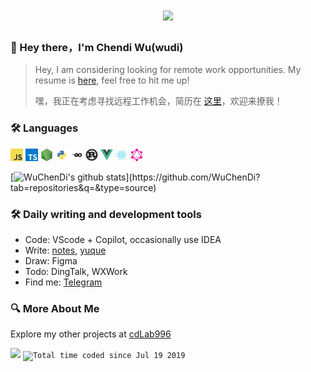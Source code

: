 <h1 align="center"> <a href="https://www.hejian.club/"> <img src="https://readme-typing-svg.herokuapp.com?color=244DF7A9&lines=welcome+to+my+GitHub"> </a> </h1>

<!-- Dynamic GitHub stats with light/dark mode support -->
<!-- <picture>
  <source media="(prefers-color-scheme: light)" srcset="https://pixel-profile.vercel.app/api/github-stats?username=WuChenDi&screen_effect=false&background=linear-gradient(to%20bottom%20right%2C%20%2374dcc4%2C%20%234597e9)">
  <source media="(prefers-color-scheme: dark)" srcset="https://pixel-profile.vercel.app/api/github-stats?username=WuChenDi&screen_effect=true&background=linear-gradient(to%20bottom%20right%2C%20%235580eb%2C%20%232aeeff)">
  <img alt="GitHub Stats" src="https://pixel-profile.vercel.app/api/github-stats?username=WuChenDi&screen_effect=true&background=linear-gradient(to%20bottom%20right%2C%20%232aeeff%2C%20%235580eb)">
</picture> -->

### 👋 Hey there，I'm Chendi Wu(wudi)

> Hey, I am considering looking for remote work opportunities. My resume is [here](https://resume-wudi.pages.dev/en), feel free to hit me up!
>
> 嘿，我正在考虑寻找远程工作机会，简历在 [这里](https://resume-wudi.pages.dev/zh)，欢迎来撩我！

<!-- > Try to make some models and datasets. -->
<!-- 👀 Learning English... -->
<!-- 👀 Learning in web3 -->

### 🛠️ Languages

<code><img width="20" src="https://raw.githubusercontent.com/github/explore/main/topics/javascript/javascript.png"></code>
<code><img width="20" src="https://raw.githubusercontent.com/github/explore/main/topics/typescript/typescript.png"></code>
<code><img width="20" src="https://raw.githubusercontent.com/github/explore/main/topics/nodejs/nodejs.png"></code>
<code><img width="20" src="https://raw.githubusercontent.com/github/explore/main/topics/python/python.png"></code>
<code><img width="20" src="https://raw.githubusercontent.com/github/explore/main/topics/go/go.png"></code>
<code><img width="20" src="https://raw.githubusercontent.com/github/explore/main/topics/rust/rust.png"></code>
<code><img width="20" src="https://raw.githubusercontent.com/github/explore/main/topics/vue/vue.png"></code>
<code><img width="20" src="https://raw.githubusercontent.com/github/explore/main/topics/react/react.png"></code>
<code><img width="20" src="https://raw.githubusercontent.com/github/explore/main/topics/graphql/graphql.png"></code>

[![WuChenDi's github stats](https://github-readme-stats.vercel.app/api?username=WuChenDi&show_icons=true&include_all_commits=true")](https://github.com/WuChenDi?tab=repositories&q=&type=source)

<!-- [![Top Languages](https://github-readme-stats.vercel.app/api/top-langs?username=WuChenDi&layout=compact&theme=transparent)](https://github.com/WuChenDi?tab=repositories) -->
<!-- [![WakaTime Stats](https://github-readme-stats-amber-xi-40.vercel.app/api/wakatime?username=wudi&langs_count=5&v=2)](https://github.com/WuChenDi?tab=repositories) -->

### 🛠️ Daily writing and development tools

- Code: VScode + Copilot, occasionally use IDEA
- Write: [notes](https://notes-wudi.pages.dev/), [yuque](https://www.yuque.com/wuchendi/fe)
- Draw: Figma
- Todo: DingTalk, WXWork
- Find me: [Telegram](https://t.me/wuchendi)
<!-- - Ethereum: [wuchendi.eth](https://etherscan.io/address/0xdef9b12373b310ff695cd9e944e10d8a69142896)
- PayPal: [wuchendi](https://www.paypal.com/paypalme/wuchendi) -->

### 🔍 More About Me

Explore my other projects at [cdLab996](https://github.com/cdLab996)

<code><img height="20" src="https://komarev.com/ghpvc/?username=WuChenDi"></code>
<code><img src="https://wakatime.com/badge/user/3e742698-9e12-4c4e-8c88-1d9dba7e5557.svg" alt="Total time coded since Jul 19 2019" /></code>
